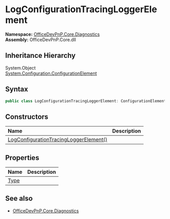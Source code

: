 # LogConfigurationTracingLoggerElement
  

**Namespace:** [OfficeDevPnP.Core.Diagnostics](OfficeDevPnP.Core.Diagnostics.md)  
**Assembly:** OfficeDevPnP.Core.dll  
## Inheritance Hierarchy
System.Object  
    [System.Configuration.ConfigurationElement](System.Configuration.ConfigurationElement.md)
## Syntax
```C#
public class LogConfigurationTracingLoggerElement: ConfigurationElement
```
## Constructors
|**Name**|**Description**|
|:-----|:-----|
| [LogConfigurationTracingLoggerElement()](OfficeDevPnP.Core.Diagnostics.LogConfigurationTracingLoggerElement.ctor1.md) | 
## Properties
|**Name**|**Description**|
|:-----|:-----|
| [Type](OfficeDevPnP.Core.Diagnostics.LogConfigurationTracingLoggerElement.Type.md) | 
## See also
- [OfficeDevPnP.Core.Diagnostics](OfficeDevPnP.Core.Diagnostics.md)
